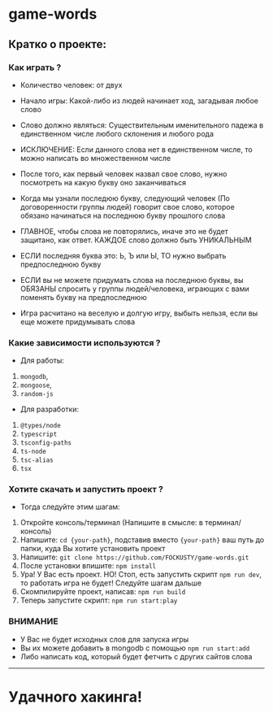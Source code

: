 # game-words
## Кратко о проекте:

### Как играть ?
- Количество человек: от двух
- Начало игры: Какой-либо из людей начинает ход, загадывая любое слово
- Слово должно являться: Существительным именительного падежа в единственном числе любого склонения и любого рода
- ИСКЛЮЧЕНИЕ: Если данного слова нет в единственном числе, то можно написать во множественном числе
- После того, как первый человек назвал свое слово, нужно посмотреть на какую букву оно заканчиваться
- Когда мы узнали последюю букву, следующий человек (По договоренности группы людей) говорит свое слово, которое обязано начинаться на последнюю букву прошлого слова

- ГЛАВНОЕ, чтобы слова не повторялись, иначе это не будет защитано, как ответ. КАЖДОЕ слово должно быть УНИКАЛЬНЫМ
- ЕСЛИ последняя буква это: Ь, Ъ или Ы, ТО нужно выбрать предпоследнюю букву
- ЕСЛИ вы не можете придумать слова на последнюю буквы, вы ОБЯЗАНЫ спросить у группы людей/человека, играющих с вами поменять букву на предпоследнюю
- Игра расчитано на веселую и долгую игру, выбыть нельзя, если вы еще можете придумывать слова

### Какие зависимости используются ?
- Для работы:
1. `mongodb`,
2. `mongoose`,
3. `random-js`

- Для разработки:
1. `@types/node`
2. `typescript`
3. `tsconfig-paths`
4. `ts-node`
5. `tsc-alias`
6. `tsx`

### Хотите скачать и запустить проект ?
- Тогда следуйте этим шагам:
1. Откройте консоль/терминал (Напишите в смысле: в терминал/консоль)
2. Напишите: `cd {your-path}`, подставив вместо `{your-path}` ваш путь до папки, куда Вы хотите установить проект
3. Напишите: `git clone https://github.com/FOCKUSTY/game-words.git`
4. После установки впишите: `npm install`
5. Ура! У Вас есть проект. НО! Стоп, есть запустить скрипт `npm run dev`, то работать игра не будет! Следуйте шагам дальше
6. Скомпилируйте проект, написав: `npm run build`
7. Теперь запустите скрипт: `npm run start:play`

### ВНИМАНИЕ
- У Вас не будет исходных слов для запуска игры
- Вы их можете добавить в mongodb с помощью `npm run start:add`
- Либо написать код, который будет фетчить с других сайтов слова

<hr>

# Удачного хакинга!